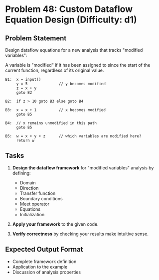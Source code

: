 # Problem 48: Custom Dataflow Equation Design (Difficulty: d1)

## Problem Statement

Design dataflow equations for a new analysis that tracks "modified variables":

A variable is "modified" if it has been assigned to since the start of the current function, regardless of its original value.

```
B1:  x = input()
     y = 5              // y becomes modified
     z = x + y
     goto B2

B2:  if z > 10 goto B3 else goto B4

B3:  x = x + 1          // x becomes modified
     goto B5

B4:  // x remains unmodified in this path
     goto B5

B5:  w = x + y + z      // which variables are modified here?
     return w
```

## Tasks

1. **Design the dataflow framework** for "modified variables" analysis by defining:
   - Domain
   - Direction
   - Transfer function
   - Boundary conditions
   - Meet operator
   - Equations
   - Initialization

2. **Apply your framework** to the given code.

3. **Verify correctness** by checking your results make intuitive sense.

## Expected Output Format

- Complete framework definition
- Application to the example
- Discussion of analysis properties